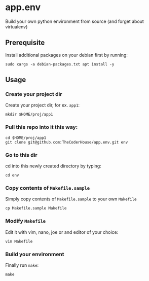 # app.env
Build your own python environment from source (and forget about virtualenv)

## Prerequisite

Install additional packages on your debian first by running:

```
sudo xargs -a debian-packages.txt apt install -y
```

## Usage

### Create your project dir
Create your project dir, for ex. `app1`:

```
mkdir $HOME/proj/app1
```

### Pull this repo into it this way:

```
cd $HOME/proj/app1
git clone git@github.com:TheCoderHouse/app.env.git env
```

### Go to this dir
cd into this newly created directory by typing:

```
cd env
```

### Copy contents of `Makefile.sample`
Simply copy contents of `Makefile.sample` to your own `Makefile`

```
cp Makefile.sample Makefile
```

### Modify `Makefile`
Edit it with vim, nano, joe or and editor of your choice:

```
vim Makefile
```

### Build your environment
Finally run `make`:

```
make
```




